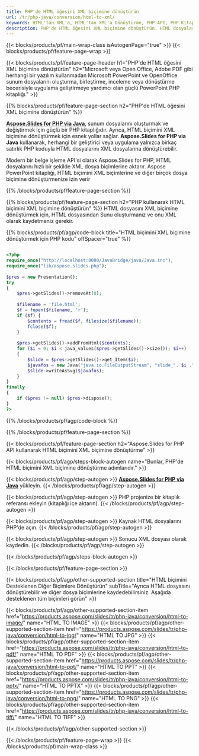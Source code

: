 ```yaml
---
title: PHP'de HTML öğesini XML biçimine dönüştürün
url: /tr/php-java/conversion/html-to-xml/
keywords: HTML'tan XML'a, HTML'tan XML'a Dönüştürme, PHP API, PHP Kitaplığı, HTML, XML
description: PHP'de HTML öğesini XML biçimine dönüştürün. HTML dosyalarını XML biçimine dönüştürmek için PowerPoint PHP API kullanın
---
```


{{< blocks/products/pf/main-wrap-class isAutogenPage="true" >}}
{{< blocks/products/pf/feature-page-wrap >}}

{{< blocks/products/pf/feature-page-header h1="PHP'de HTML öğesini XML biçimine dönüştürün" h2="Microsoft veya Open Office, Adobe PDF gibi herhangi bir yazılım kullanmadan Microsoft PowerPoint ve OpenOffice sunum dosyalarını oluşturma, birleştirme, inceleme veya dönüştürme becerisiyle uygulama geliştirmeye yardımcı olan güçlü PowerPoint PHP kitaplığı." >}}

{{% blocks/products/pf/feature-page-section h2="PHP'de HTML öğesini XML biçimine dönüştürün" %}}

[**Aspose.Slides for PHP via Java**](https://products.aspose.com/slides/tr/php-java/), sunum dosyalarını oluşturmak ve değiştirmek için güçlü bir PHP kitaplığıdır. Ayrıca, HTML biçimini XML biçimine dönüştürmek için esnek yollar sağlar. **Aspose.Slides for PHP via Java** kullanarak, herhangi bir geliştirici veya uygulama yalnızca birkaç satırlık PHP koduyla HTML dosyalarını XML dosyalarına dönüştürebilir.

Modern bir belge işleme API'si olarak Aspose.Slides for PHP, HTML dosyalarını hızlı bir şekilde XML dosya biçimlerine aktarır. Aspose PowerPoint kitaplığı, HTML biçimini XML biçimlerine ve diğer birçok dosya biçimine dönüştürmenize izin verir

{{% /blocks/products/pf/feature-page-section %}}

{{% blocks/products/pf/feature-page-section  h2="PHP kullanarak HTML biçimini XML biçimine dönüştürün" %}}
HTML dosyasını XML biçimine dönüştürmek için, HTML dosyasından Sunu oluşturmanız ve onu XML olarak kaydetmeniz gerekir.

{{% blocks/products/pf/agp/code-block title="HTML biçimini XML biçimine dönüştürmek için PHP kodu" offSpacer="true" %}}

```php

<?php
require_once("http://localhost:8080/JavaBridge/java/Java.inc");
require_once("lib/aspose.slides.php");
        
$pres = new Presentation();
try
{
    $pres->getSlides()->removeAt(0);
    
    $filename = 'file.html';
    $f = fopen($filename, 'r');
    if ($f) {
        $contents = fread($f, filesize($filename));
        fclose($f);
    }
    
    $pres->getSlides()->addFromHtml($contents);        
    for ($i = 0; $i < java_values($pres->getSlides()->size()); $i++)
    {
        $slide = $pres->getSlides()->get_Item($i);
        $javafos = new Java("java.io.FileOutputStream", "slide_". $i .".xml");
        $slide->writeAsSvg($javafos);
    }        
}
finally
{
    if ($pres != null) $pres->dispose();
}
?>
```


{{% /blocks/products/pf/agp/code-block %}}

{{% /blocks/products/pf/feature-page-section %}}

{{< blocks/products/pf/feature-page-section  h2="Aspose.Slides for PHP API kullanarak HTML biçimini XML biçimine dönüştürme" >}}

{{< blocks/products/pf/agp/steps-block-autogen name="Bunlar, PHP'de HTML biçimini XML biçimine dönüştürme adımlarıdır." >}}

{{< blocks/products/pf/agp/step-autogen >}}
[**Aspose.Slides for PHP via Java**](https://products.aspose.com/slides/tr/php-java/) yükleyin.
{{< /blocks/products/pf/agp/step-autogen >}}

{{< blocks/products/pf/agp/step-autogen >}}
PHP projenize bir kitaplık referansı ekleyin (kitaplığı içe aktarın).
{{< /blocks/products/pf/agp/step-autogen >}}

{{< blocks/products/pf/agp/step-autogen >}}
Kaynak HTML dosyalarını PHP'de açın.
{{< /blocks/products/pf/agp/step-autogen >}}

{{< blocks/products/pf/agp/step-autogen >}}
Sonucu XML dosyası olarak kaydedin.
{{< /blocks/products/pf/agp/step-autogen >}}

{{< /blocks/products/pf/agp/steps-block-autogen >}}

{{< /blocks/products/pf/feature-page-section >}}

{{< blocks/products/pf/agp/other-supported-section title="HTML biçimini Desteklenen Diğer Biçimlere Dönüştürün" subTitle="Ayrıca HTML dosyasını dönüştürebilir ve diğer dosya biçimlerine kaydedebilirsiniz. Aşağıda desteklenen tüm biçimleri görün" >}}

{{< blocks/products/pf/agp/other-supported-section-item href="https://products.aspose.com/slides/tr/php-java/conversion/html-to-image/" name="HTML TO IMAGE" >}}
{{< blocks/products/pf/agp/other-supported-section-item href="https://products.aspose.com/slides/tr/php-java/conversion/html-to-jpg/" name="HTML TO JPG" >}}
{{< blocks/products/pf/agp/other-supported-section-item href="https://products.aspose.com/slides/tr/php-java/conversion/html-to-pdf/" name="HTML TO PDF" >}}
{{< blocks/products/pf/agp/other-supported-section-item href="https://products.aspose.com/slides/tr/php-java/conversion/html-to-ppt/" name="HTML TO PPT" >}}
{{< blocks/products/pf/agp/other-supported-section-item href="https://products.aspose.com/slides/tr/php-java/conversion/html-to-pptx/" name="HTML TO PPTX" >}}
{{< blocks/products/pf/agp/other-supported-section-item href="https://products.aspose.com/slides/tr/php-java/conversion/html-to-png/" name="HTML TO PNG" >}}
{{< blocks/products/pf/agp/other-supported-section-item href="https://products.aspose.com/slides/tr/php-java/conversion/html-to-tiff/" name="HTML TO TIFF" >}}


{{< /blocks/products/pf/agp/other-supported-section >}}

{{< /blocks/products/pf/feature-page-wrap >}}
{{< /blocks/products/pf/main-wrap-class >}}